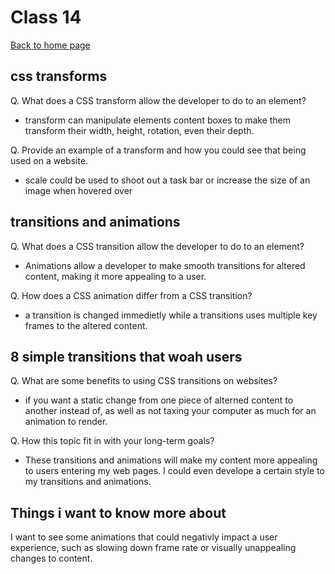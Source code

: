# Class 14

[Back to home page](../README.md)

## css transforms

Q. What does a CSS transform allow the developer to do to an element?

- transform can manipulate elements content boxes to make them transform their width, height, rotation, even their depth.

Q. Provide an example of a transform and how you could see that being used on a website.

- scale could be used to shoot out a task bar or increase the size of an image when hovered over

## transitions and animations

Q. What does a CSS transition allow the developer to do to an element?

- Animations allow a developer to make smooth transitions for altered content, making it more appealing to a user.

Q. How does a CSS animation differ from a CSS transition?

- a transition is changed immedietly while a transitions uses multiple key frames to the altered content.

## 8 simple transitions that woah users

Q. What are some benefits to using CSS transitions on websites?

- if you want a static change from one piece of alterned content to another instead of, as well as not taxing your computer as much for an animation to render.

Q. How this topic fit in with your long-term goals?

- These transitions and animations will make my content more appealing to users entering my web pages. I could even develope a certain style to my transitions and animations.

## Things i want to know more about

I want to see some animations that could negativly impact a user experience, such as slowing down frame rate or visually unappealing changes to content.
